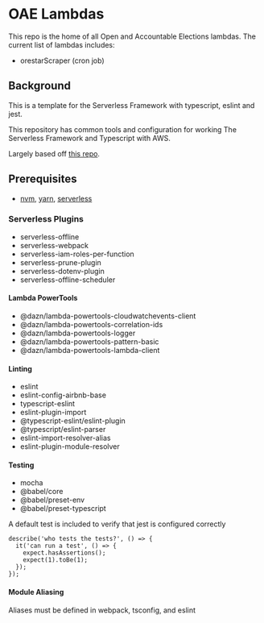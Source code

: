 # OAE Lambdas
This repo is the home of all Open and Accountable Elections lambdas. The current list of lambdas includes:
- orestarScraper (cron job)

## Background
This is a template for the Serverless Framework with typescript, eslint and jest.

This repository has common tools and configuration for working The Serverless Framework and Typescript with AWS.

Largely based off [this repo](https://medium.com/@Michael_Timbs/getting-started-with-aws-serverless-typescript-8c172ccfec41).

## Prerequisites
- [nvm](https://github.com/nvm-sh/nvm), [yarn](https://github.com/yarnpkg/yarn), [serverless](https://github.com/serverless/serverless)

### Serverless Plugins
- serverless-offline
- serverless-webpack
- serverless-iam-roles-per-function
- serverless-prune-plugin
- serverless-dotenv-plugin
- serverless-offline-scheduler

#### Lambda PowerTools
- @dazn/lambda-powertools-cloudwatchevents-client
- @dazn/lambda-powertools-correlation-ids
- @dazn/lambda-powertools-logger
- @dazn/lambda-powertools-pattern-basic
- @dazn/lambda-powertools-lambda-client

#### Linting
- eslint
- eslint-config-airbnb-base
- typescript-eslint
- eslint-plugin-import
- @typescript-eslint/eslint-plugin
- @typescript/eslint-parser
- eslint-import-resolver-alias
- eslint-plugin-module-resolver

#### Testing
- mocha
- @babel/core
- @babel/preset-env
- @babel/preset-typescript

A default test is included to verify that jest is configured correctly
```
describe('who tests the tests?', () => {
  it('can run a test', () => {
    expect.hasAssertions();
    expect(1).toBe(1);
  });
});
```

#### Module Aliasing
Aliases must be defined in webpack, tsconfig, and eslint

